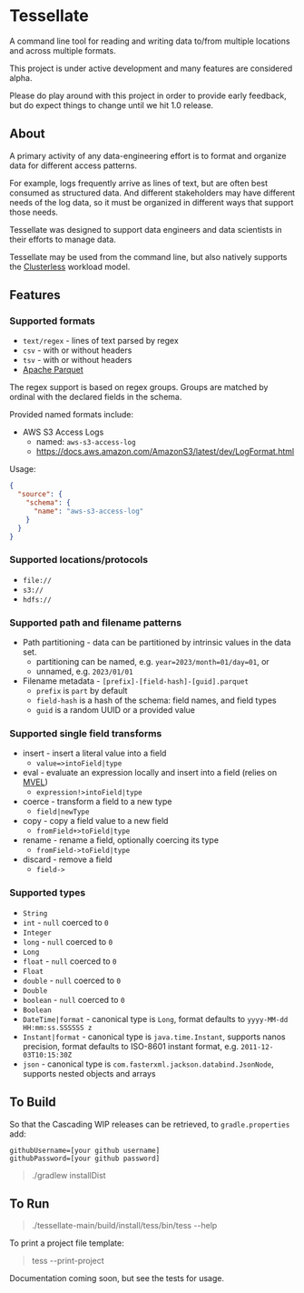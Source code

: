 # Tessellate

A command line tool for reading and writing data to/from multiple locations and across multiple formats.

This project is under active development and many features are considered alpha.

Please do play around with this project in order to provide early feedback, but do expect things to change until we hit
1.0 release.

## About

A primary activity of any data-engineering effort is to format and organize data for different access patterns.

For example, logs frequently arrive as lines of text, but are often best consumed as structured data. And different
stakeholders may have different needs of the log data, so it must be organized in different ways that support those
needs.

Tessellate was designed to support data engineers and data scientists in their efforts to manage data.

Tessellate may be used from the command line, but also natively supports the
[Clusterless](https://github.com/ClusterlessHQ/clusterless) workload model.

## Features

### Supported formats

- `text/regex` - lines of text parsed by regex
- `csv` - with or without headers
- `tsv` - with or without headers
- [Apache Parquet](https://parquet.apache.org)

The regex support is based on regex groups. Groups are matched by ordinal with the declared fields in the schema.

Provided named formats include:

- AWS S3 Access Logs
  - named: `aws-s3-access-log`
  - https://docs.aws.amazon.com/AmazonS3/latest/dev/LogFormat.html

Usage:

```json
{
  "source": {
    "schema": {
      "name": "aws-s3-access-log"
    }
  }
}
```

### Supported locations/protocols

- `file://`
- `s3://`
- `hdfs://`

### Supported path and filename patterns

- Path partitioning - data can be partitioned by intrinsic values in the data set.
  - partitioning can be named, e.g. `year=2023/month=01/day=01`, or
  - unnamed, e.g. `2023/01/01`
- Filename metadata - `[prefix]-[field-hash]-[guid].parquet`
  - `prefix` is `part` by default
  - `field-hash` is a hash of the schema: field names, and field types
  - `guid` is a random UUID or a provided value

### Supported single field transforms

- insert - insert a literal value into a field
  - `value=>intoField|type`
- eval - evaluate an expression locally and insert into a field (relies on [MVEL](http://mvel.documentnode.com))
  - `expression!>intoField|type`
- coerce - transform a field to a new type
  - `field|newType`
- copy - copy a field value to a new field
  - `fromField+>toField|type`
- rename - rename a field, optionally coercing its type
  - `fromField->toField|type`
- discard - remove a field
  - `field->`

### Supported types

- `String`
- `int` - `null` coerced to `0`
- `Integer`
- `long` - `null` coerced to `0`
- `Long`
- `float` - `null` coerced to `0`
- `Float`
- `double` - `null` coerced to `0`
- `Double`
- `boolean` - `null` coerced to `0`
- `Boolean`
- `DateTime|format` - canonical type is `Long`, format defaults to `yyyy-MM-dd HH:mm:ss.SSSSSS z`
- `Instant|format` - canonical type is `java.time.Instant`, supports nanos precision, format defaults to ISO-8601
  instant format, e.g. `2011-12-03T10:15:30Z`
- `json` - canonical type is `com.fasterxml.jackson.databind.JsonNode`, supports nested objects and arrays

## To Build

So that the Cascading WIP releases can be retrieved, to `gradle.properties` add:

```
githubUsername=[your github username]
githubPassword=[your github password]
```

> ./gradlew installDist

## To Run

> ./tessellate-main/build/install/tess/bin/tess --help

To print a project file template:

> tess --print-project

Documentation coming soon, but see the tests for usage. 
